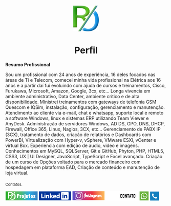 <p align="center">
  <a href="https://roondoss.github.io/projetos/home/">
    <img src="../assets/imgProjetos/logo.png" alt="Ronaldo Onorio" width="80" height="80">
  </a>
  <h1 align="center">Perfil</h1>
</p>

<strong>Resumo Profissional</strong>
<p>Sou um profissional com 24 anos de experiência, 16 deles focados nas áreas de Ti e Telecom, comecei minha vida profissional na Elétrica aos 16 anos e a partir daí fui evoluindo com ajuda de cursos e treinamentos, Cisco, Furukawa, Microsoft, Amazon, Google, 3cx, etc... Longa vivencia em ambiente administrativo, Data Center, ambiente crítico e de alta disponibilidade. Ministrei treinamentos com gateways de telefonia GSM Quescom e IQSim, instalação, configuração, gerenciamento e manutenção. Atendimento ao cliente via e-mail, chat e whatsapp, suporte local e remoto a software Windows, linux e sistemas ERP utilizando Team Viewer e AnyDesk. Administração de servidores Windows, AD DS, GPO, DNS, DHCP, Firewall, Office 365, Linux, Nagios, 3CX, etc... Gerenciamento de PABX IP (3CX), tratamento de dados, criação de relatórios e Dashboards com PowerBI, Virtualização com Hyper-v, vSphere, VMware ESXi, vCenter e virtual Box. Experiencia com edição de audio, video e imagens. Conhecimentos em MySQL, SQLServer, Git e GitHub, Phyton, PHP, HTML5, CSS3, UX | UI Designer, JavaScript, TypeScript e Excel avançado. Criação de um curso de Opções voltado para o mercado financeiro com hospedagem em plataforma EAD, Criação de conteúdo e manutenção de loja virtual.</p>

<sub> Contatos.
</sub>

<div>
<a href="https://roondoss.github.io/projetos/home/" target="_blank"><img src="https://github.com/roondoss/projetos/blob/main/assets/imgReadme/projetos.png?raw=true" target="_blank"></a>
  <a href="https://www.linkedin.com/in/ronaldoonorio" target="_blank"><img src="https://github.com/roondoss/projetos/blob/main/assets/imgReadme/linkedin.png?raw=true" target="_blank"></a> 
  <a href="https://www.instagram.com/ronaldo_onorio/" target="_blank"><img src="https://github.com/roondoss/projetos/blob/main/assets/imgReadme/instagram.png?raw=true" target="_blank"></a>
  <a href="#" target="_blank"><img src="https://github.com/roondoss/projetos/blob/main/assets/imgReadme/meLiga.png?raw=true" target="_blank"></a>
  <a href="https://wa.me/5567998763544?text=GitHub%20--%20Olá%20como esta%20tudo%20bem?" target="_blank"><img src="https://github.com/roondoss/projetos/blob/main/assets/imgReadme/zap.png?raw=true" target="_blank"></a>
  <a href="https://roondoss.my3cx.com.br:5001/LiveChat938942" target="_blank"><img src="https://github.com/roondoss/projetos/blob/main/assets/imgReadme/3cx.png?raw=true" target="_blank"></a>
</div>